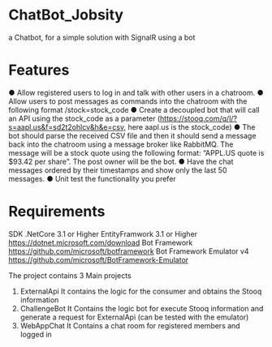 # ChatBot_Jobsity
a Chatbot, for a simple solution with SignalR using a bot

# Features
● Allow registered users to log in and talk with other users in a chatroom.
● Allow users to post messages as commands into the chatroom with the following format
/stock=stock_code
● Create a decoupled bot that will call an API using the stock_code as a parameter
(https://stooq.com/q/l/?s=aapl.us&f=sd2t2ohlcv&h&e=csv, here aapl.us is the
stock_code)
● The bot should parse the received CSV file and then it should send a message back into
the chatroom using a message broker like RabbitMQ. The message will be a stock quote
using the following format: “APPL.US quote is $93.42 per share”. The post owner will be
the bot.
● Have the chat messages ordered by their timestamps and show only the last 50
messages.
● Unit test the functionality you prefer

# Requirements
SDK .NetCore 3.1 or Higher
EntityFramwork 3.1 or Higher
https://dotnet.microsoft.com/download
Bot Framework
https://github.com/microsoft/botframework
Bot Framework Emulator v4
https://github.com/microsoft/BotFramework-Emulator

The project contains 3 Main projects
1. ExternalApi
It contains the logic for the consumer and obtains the Stooq information
2. ChallengeBot
It Contains the logic bot for execute Stooq information and generate a request for ExternalApi
(can be tested with the emulator)
3. WebAppChat
It Contains a chat room for registered members and logged in

